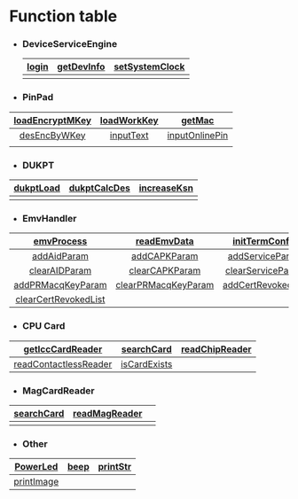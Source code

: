 # Function table



- ### DeviceServiceEngine

  | [login](en/login.md)           | [getDevInfo](en/getDevInfo.md) | [setSystemClock](en/setSystemClock.md) |
  | -------------------------------------- | ------------------------------ | ---------------------------------------------- |
  |  |                                |                                                |



- ### **PinPad**
| [loadEncryptMKey](en/loadEncryptMKey.md) | [loadWorkKey](en/loadWKey.md) | [getMac](en/getMac.md) |
| :-----: | :-----: | :-----: |
|    [desEncByWKey](en/desEncByWKey.md)    | [inputText](en/inputText.md)  | [inputOnlinePin](en/inputOnlinePin.md) |
|                                                  |                                       |                                                |

- ### **DUKPT**
| [dukptLoad](en/dukptLoad.md) | [dukptCalcDes](en/dukptCalcDes.md) | [increaseKsn](en/increaseKsn.md) |
| :--------------------------: | :--------------------------------: | :------------------------------: |
|                              |                                    |                                  |

- ### **EmvHandler**
| [emvProcess](en/emvProcess.md) | [readEmvData](en/readEmvData.md) | [initTermConfig](en/initTermConfig.md) |
| :-----: | :-----: |:-----: |
| [addAidParam](en/addAidParam.md) |  [addCAPKParam](en/addCAPKParam.md)  |   [addServiceParam](en/addServiceParam.md)   |
| [clearAIDParam](en/clearAIDParam.md) | [clearCAPKParam](en/clearCAPKParam.md) | [clearServiceParam](en/clearServiceParam.md) |
| [addPRMacqKeyParam](en/addPRMacqKeyParam.md) | [clearPRMacqKeyParam](en/clearPRMacqKeyParam.md) | [addCertRevokedList](en/addCertRevokedList.md) |
| [clearCertRevokedList](en/clearCertRevokedList.md) |  | |

- ### **CPU Card**
|      [getIccCardReader](en/getIccCardReader.md)      |   [searchCard](en/searchCard.md)   | [readChipReader](en/readChipReader.md) |
| :--------------------------------------------------: | :--------------------------------: | :------------------------------------: |
| [readContactlessReader](en/readContactlessReader.md) | [isCardExists](en/isCardExists.md) |                                        |

- ### **MagCardReader**
| [searchCard](en/MagsearchCard.md) | [readMagReader](en/ReadMagReader.md) |      |
| :-------------------------------: | :----------------------------------: | :--: |
|                                   |                                      |      |


- ### **Other**
|   [PowerLed](en/PowerLed.md)   | [beep](en/beep.md) | [printStr](en/printStr.md) |
| :----------------------------: | :----------------: | :------------------------: |
| [printImage](en/printImage.md) |                    |                            |


